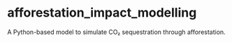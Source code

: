 # afforestation_impact_modelling
A Python-based model to simulate CO₂ sequestration through afforestation.
